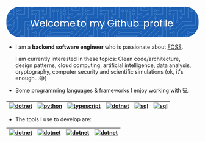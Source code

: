 ![Header](./github-header-image.png)

* I am a **backend software engineer** who is passionate about [FOSS](https://en.wikipedia.org/wiki/Free_and_open-source_software). 
  
  I am currently interested in these topics: Clean code/architecture, design patterns, cloud computing, artificial intelligence, data analysis, cryptography, computer security and scientific simulations (ok, it's enough...😅)

* Some programming languages & frameworks I enjoy working with 💻:  
  
<div align="center">
 
| [<img src="https://upload.wikimedia.org/wikipedia/commons/7/7d/Microsoft_.NET_logo.svg" alt="dotnet" height = 50 width = 50 />](https://dotnet.microsoft.com/en-us/)   | [<img src="https://upload.wikimedia.org/wikipedia/commons/c/c3/Python-logo-notext.svg" alt="python" height = 50 width = 50 />](https://python.org/)  | [<img src="https://upload.wikimedia.org/wikipedia/commons/4/4c/Typescript_logo_2020.svg" alt="typescript" height = 50 width = 50 />](https://www.typescriptlang.org/)  | [<img src="https://upload.wikimedia.org/wikipedia/commons/a/a7/React-icon.svg" alt="dotnet" height = 50 width = 50 />](https://react.dev/)  | [<img src="https://upload.wikimedia.org/wikipedia/commons/8/87/Sql_data_base_with_logo.png" alt="sql" height = 50 width = 100/>](https://en.wikipedia.org/wiki/SQL)  | [<img src="https://upload.wikimedia.org/wikipedia/commons/4/4b/Bash_Logo_Colored.svg" alt="sql" height = 50 width = 50/>](https://en.wikipedia.org/wiki/Bash_(Unix_shell))  |
|---|---|---|---|---|---|

</div>
 
* The tools I use to develop are: 

<div align="center">
 
| [<img src="https://upload.wikimedia.org/wikipedia/commons/8/84/Linux_tux_circle_logo.svg" alt="dotnet" height = 50 width = 50 />](https://en.wikipedia.org/wiki/Linux) | [<img src="https://upload.wikimedia.org/wikipedia/commons/f/fd/DBeaver_logo.png" alt="dotnet" height = 50 width = 50 />](https://dbeaver.io/) | [<img src="https://upload.wikimedia.org/wikipedia/commons/thumb/9/9a/Visual_Studio_Code_1.35_icon.svg/640px-Visual_Studio_Code_1.35_icon.svg.png" alt="dotnet" height = 50 width = 50 />](https://code.visualstudio.com/) | [<img src="https://upload.wikimedia.org/wikipedia/commons/0/03/Git_format.png" alt="dotnet" height = 50 width = 60 />](https://git-scm.com/) |
|---|---|---|---|

 </div>



